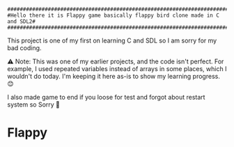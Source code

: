     ##############################################################################
    #Hello there it is Flappy game basically flappy bird clone made in C and SDL2#
    ##############################################################################

This project is one of my first on learning C and SDL so I am sorry for my bad coding.

⚠️ Note: This was one of my earlier projects, and the code isn't perfect. 
For example, I used repeated variables instead of arrays in some places,
which I wouldn't do today. I'm keeping it here as-is to show my learning progress. 😊

I also made game to end if you loose for test and forgot about restart system so Sorry 🥲
# Flappy
